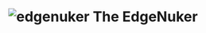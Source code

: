 # ![edgenuker](https://github.com/FaserGer853/EdgeNuker/assets/90092906/358e8084-5a1d-4b85-ba95-556b6cd7ba5c) The EdgeNuker


